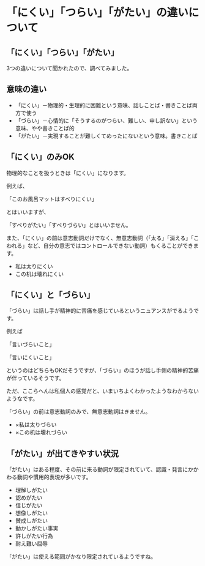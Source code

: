 # 「にくい」「つらい」「がたい」の違いについて

## 「にくい」「つらい」「がたい」

3つの違いについて聞かれたので、調べてみました。

## 意味の違い

* 「にくい」－物理的・生理的に困難という意味、話しことば・書きことば両方で使う
* 「づらい」－心情的に「そうするのがつらい、難しい、申し訳ない」という意味、やや書きことば的
* 「がたい」－実現することが難しくてめったにないという意味。書きことば

## 「にくい」のみOK

物理的なことを扱うときは「にくい」になります。

例えば、

「このお風呂マットはすべりにくい」

とはいいますが、

「すべりがたい」「すべりづらい」とはいいません。

また、「にくい」の前は意志動詞だけでなく、無意志動詞（「太る」「消える」「こわれる」など、自分の意志ではコントロールできない動詞）もくることができます。

  * 私は太りにくい
  * この机は壊れにくい

## 「にくい」と「づらい」

「づらい」は話し手が精神的に苦痛を感じているというニュアンスがでるようです。

例えば

「言いづらいこと」

「言いにくいこと」

というのはどちらもOKだそうですが、「づらい」のほうが話し手側の精神的苦痛が伴っているそうです。

ただ、ここらへんは私個人の感覚だと、いまいちよくわかったようなわからないようなです。

「づらい」の前は意志動詞のみで、無意志動詞はきません。

  * ×私は太りづらい
  * ×この机は壊れづらい

## 「がたい」が出てきやすい状況

「がたい」はある程度、その前に来る動詞が限定されていて、認識・発言にかかわる動詞や慣用的表現が多いです。

  * 理解しがたい
  * 認めがたい
  * 信じがたい
  * 想像しがたい
  * 賛成しがたい
  * 動かしがたい事実
  * 許しがたい行為
  * 耐え難い屈辱

「がたい」は使える範囲がかなり限定されているようですね。